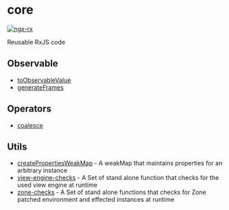 # core

[![ngx-rx](https://circleci.com/gh/BioPhoton/ngx-rx.svg?style=shield)](https://circleci.com/gh/BioPhoton/ngx-rx)

Reusable RxJS code

## Observable

- [toObservableValue](https://github.com/BioPhoton/ngx-rx/blob/master/libs/rxjs-etc/src/lib/observable/toObservableValue.md)
- [generateFrames](https://github.com/BioPhoton/ngx-rx/blob/master/libs/rxjs-etc/src/lib/observable/generateFrames.md)

## Operators

- [coalesce](https://github.com/BioPhoton/ngx-rx/blob/master/libs/rxjs-etc/src/lib/operators/coalesce.md)

## Utils

- [createPropertiesWeakMap](https://github.com/BioPhoton/ngx-rx/blob/master/libs/core/src/lib/properties-weakmap.md) - A weakMap that maintains properties for an arbitrary instance
- [view-engine-checks](https://github.com/BioPhoton/ngx-rx/blob/master/libs/core/src/lib/is-ivy.md) - A Set of stand alone function that checks for the used view engine at runtime
- [zone-checks](https://github.com/BioPhoton/ngx-rx/blob/master/libs/core/src/lib/zone-checks.md) - A Set of stand alone functions that checks for Zone patched environment and effected instances at runtime
